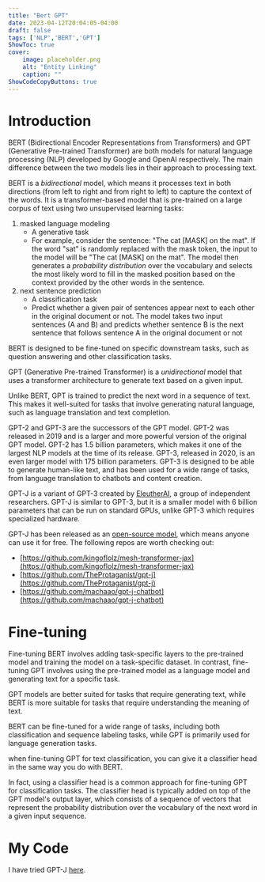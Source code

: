 ```yaml
---
title: "Bert GPT"
date: 2023-04-12T20:04:05-04:00
draft: false
tags: ['NLP','BERT','GPT']
ShowToc: true
cover:
    image: placeholder.png
    alt: "Entity Linking"
    caption: ""
ShowCodeCopyButtons: true
---
```


# Introduction

BERT (Bidirectional Encoder Representations from Transformers) and GPT (Generative Pre-trained Transformer) are both models for natural language processing (NLP) developed by Google and OpenAI respectively. The main difference between the two models lies in their approach to processing text.

BERT is a *bidirectional* model, which means it processes text in both directions (from left to right and from right to left) to capture the context of the words. It is a transformer-based model that is pre-trained on a large corpus of text using two unsupervised learning tasks:
1. masked language modeling 
    - A generative task
    - For example, consider the sentence: "The cat [MASK] on the mat". If the word "sat" is randomly replaced with the mask token, the input to the model will be "The cat [MASK] on the mat". The model then generates a *probability distribution* over the vocabulary and selects the most likely word to fill in the masked position based on the context provided by the other words in the sentence.
2. next sentence prediction 
    - A classification task
    - Predict whether a given pair of sentences appear next to each other in the original document or not. The model takes two input sentences (A and B) and predicts whether sentence B is the next sentence that follows sentence A in the original document or not

BERT is designed to be fine-tuned on specific downstream tasks, such as question answering and other classification tasks.

GPT (Generative Pre-trained Transformer) is a *unidirectional* model that uses a transformer architecture to generate text based on a given input. 

Unlike BERT, GPT is trained to predict the next word in a sequence of text. This makes it well-suited for tasks that involve generating natural language, such as language translation and text completion.


GPT-2 and GPT-3 are the successors of the GPT model. GPT-2 was released in 2019 and is a larger and more powerful version of the original GPT model. GPT-2 has 1.5 billion parameters, which makes it one of the largest NLP models at the time of its release. GPT-3, released in 2020, is an even larger model with 175 billion parameters. GPT-3 is designed to be able to generate human-like text, and has been used for a wide range of tasks, from language translation to chatbots and content creation.

GPT-J is a variant of GPT-3 created by [EleutherAI](https://en.wikipedia.org/wiki/EleutherAI), a group of independent researchers. GPT-J is similar to GPT-3, but it is a smaller model with 6 billion parameters that can be run on standard GPUs, unlike GPT-3 which requires specialized hardware. 

GPT-J has been released as an [open-source model](https://huggingface.co/EleutherAI/gpt-j-6b), which means anyone can use it for free. The following repos are worth checking out:
- [https://github.com/kingoflolz/mesh-transformer-jax](https://github.com/kingoflolz/mesh-transformer-jax)
- [https://github.com/TheProtaganist/gpt-j](https://github.com/TheProtaganist/gpt-j)
- [https://github.com/machaao/gpt-j-chatbot](https://github.com/machaao/gpt-j-chatbot)

# Fine-tuning

Fine-tuning BERT involves adding task-specific layers to the pre-trained model and training the model on a task-specific dataset. In contrast, fine-tuning GPT involves using the pre-trained model as a language model and generating text for a specific task.

GPT models are better suited for tasks that require generating text, while BERT is more suitable for tasks that require understanding the meaning of text.

BERT can be fine-tuned for a wide range of tasks, including both classification and sequence labeling tasks, while GPT is primarily used for language generation tasks.

when fine-tuning GPT for text classification, you can give it a classifier head in the same way you do with BERT.

In fact, using a classifier head is a common approach for fine-tuning GPT for classification tasks. The classifier head is typically added on top of the GPT model's output layer, which consists of a sequence of vectors that represent the probability distribution over the vocabulary of the next word in a given input sequence.


# My Code

I have tried GPT-J [here](https://github.com/StatStud/GPT-J/blob/main/first.py).